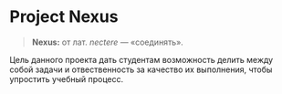 # Project Nexus
> **Nexus:** от лат. *nectere* — «соединять».

Цель данного проекта дать студентам возможность делить между собой задачи и отвественность за качество их выполнения, чтобы упростить учебный процесс. 